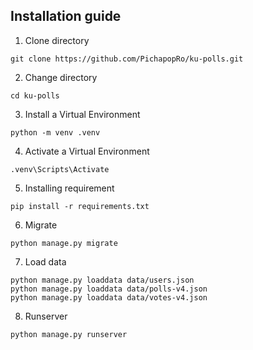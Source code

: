 ## Installation guide
1. Clone directory
```
git clone https://github.com/PichapopRo/ku-polls.git
```
2. Change directory
```
cd ku-polls
```
3. Install a Virtual Environment
```
python -m venv .venv
```
4. Activate a Virtual Environment
```
.venv\Scripts\Activate
```
5. Installing requirement
```
pip install -r requirements.txt
```
6. Migrate
```
python manage.py migrate
```
7. Load data
```
python manage.py loaddata data/users.json
python manage.py loaddata data/polls-v4.json
python manage.py loaddata data/votes-v4.json
```
8. Runserver
```
python manage.py runserver
```